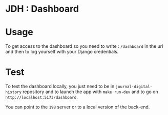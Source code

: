 # JDH : Dashboard

# Usage

To get access to the dashboard so you need to write : `/dashboard` in the url and then to log yourself with your Django credentials.

# Test

To test the dashboard locally, you just need to be in `journal-digital-history` repository and to launch the app with `make run-dev` and to go on `http://localhost:5173/dashboard`.

You can point to the `198` server or to a local version of the back-end.
